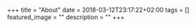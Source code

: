 +++
title =  "About"
date = 2018-03-12T23:17:22+02:00
tags = []
featured_image = ""
description = ""
+++
